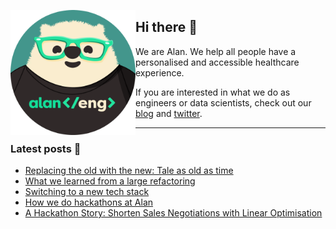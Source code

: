 <!--

**Here are some ideas to get you started:**

🙋‍♀️ A short introduction - what is your organization all about?
🌈 Contribution guidelines - how can the community get involved?
👩‍💻 Useful resources - where can the community find your docs? Is there anything else the community should know?
🍿 Fun facts - what does your team eat for breakfast?
🧙 Remember, you can do mighty things with the power of [Markdown](https://guides.github.com/features/mastering-markdown/)
-->

<img
  alt="Alan engineer"
  src="https://github.com/alan-eu/.github/raw/acceptance/profile/alan-eng-rounded.png"
  width="200"
  align="left"
/>

## Hi there 👋

We are Alan. We help all people have a personalised and accessible healthcare experience.

If you are interested in what we do as engineers or data scientists, check out our [blog](https://medium.com/alan) and [twitter](https://twitter.com/alanengineering).

---

### Latest posts 📖

<!--START_SECTION:feed-->
* [Replacing the old with the new: Tale as old as time](https://medium.com/alan/replacing-the-old-with-the-new-tale-as-old-as-time-a3fcbd7fafce?source=rss----b2cb698c4e73---4)
* [What we learned from a large refactoring](https://medium.com/alan/what-we-learned-from-a-large-refactoring-85291cb4457c?source=rss----b2cb698c4e73---4)
* [Switching to a new tech stack](https://medium.com/alan/switching-to-a-new-tech-stack-170f1d9debaa?source=rss----b2cb698c4e73---4)
* [How we do hackathons at Alan](https://medium.com/alan/how-we-do-hackathons-at-alan-b768eca01dda?source=rss----b2cb698c4e73---4)
* [A Hackathon Story: Shorten Sales Negotiations with Linear Optimisation](https://medium.com/alan/a-hackathon-story-shorten-sales-negotiations-with-linear-optimisation-139959f0b6b3?source=rss----b2cb698c4e73---4)
<!--END_SECTION:feed-->
